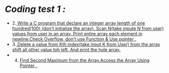 # *Coding test 1 :*
* 2.[ Write a C program that declare an integer array length of one hundred(100)
     (don't initialize the array). Scan N(take inpute N from user) values from 
     user in an array. Print entire array each element in newline.Check Overflow,
     don't use Function & Use pointer .](https://github.com/1834902579/cse213/blob/master/Coding_Test_1/2.c)
* 3.[ Delete a value from Kth index(take input K from User) from the array shift all other value toh left.
    And print the hole array.](https://github.com/1834902579/cse213/blob/master/Coding_Test_1/3.c)
* 4. [Find Second Maximum from the Array.Access the Array Using Pointer .](https://github.com/1834902579/cse213/blob/master/Coding_Test_1/4.c)      
